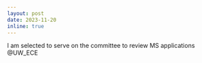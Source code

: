```yaml
---
layout: post
date: 2023-11-20
inline: true
---
```


I am selected to serve on the committee to review MS applications @UW_ECE

